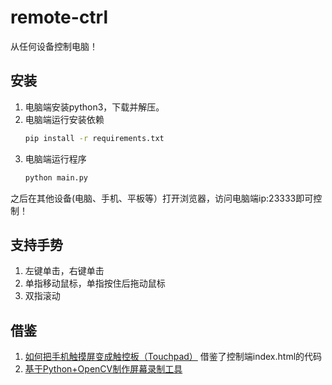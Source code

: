 # remote-ctrl

从任何设备控制电脑！

## 安装

1. 电脑端安装python3，下载并解压。
2. 电脑端运行安装依赖
   ```bash
   pip install -r requirements.txt
   ```
3. 电脑端运行程序
   ```bash
   python main.py
   ```

之后在其他设备(电脑、手机、平板等）打开浏览器，访问电脑端ip:23333即可控制！

## 支持手势

1. 左键单击，右键单击
2. 单指移动鼠标，单指按住后拖动鼠标
3. 双指滚动


## 借鉴

1. [如何把手机触摸屏变成触控板（Touchpad）](https://huoyijie.cn/gitbooks/Coding-Exercises/turn-your-phone-into-a-touchpad-with-hammerjs-and-robotjs/latest/)
  借鉴了控制端index.html的代码
2. [基于Python+OpenCV制作屏幕录制工具](https://zhuanlan.zhihu.com/p/454924274)
